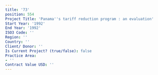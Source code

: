 ```yaml
---
title: '73'
position: 554
Project Title: 'Panama''s tariff reduction program : an evaluation'
Start Year: '1992'
End Year: '1992'
ISO3 Code: ''
Region: ''
Country: ''
Client/ Donor: ''
Is Current Project? (true/false): false
Practice Area:
- ''
Contract Value USD: ''
---
```


